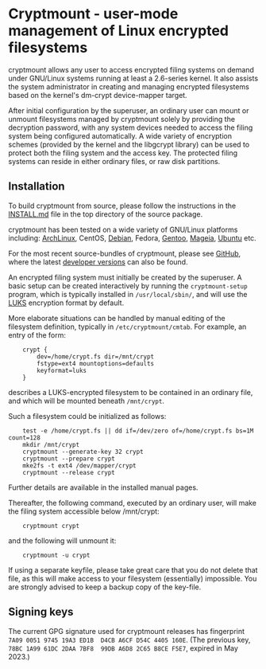 # Cryptmount - user-mode management of Linux encrypted filesystems

cryptmount allows any user to access encrypted filing systems on demand
under GNU/Linux systems running at least a 2.6-series kernel.
It also assists the system administrator in creating and managing
encrypted filesystems based on the kernel's dm-crypt device-mapper target.

After initial configuration by the superuser, an ordinary user can
mount or unmount filesystems managed by cryptmount solely by providing
the decryption password, with any system devices needed to access
the filing system being configured automatically. A wide variety of
encryption schemes (provided by the kernel and the libgcrypt library)
can be used to protect both the filing system and the access key.
The protected filing systems can reside in either ordinary files,
or raw disk partitions.


## Installation

To build cryptmount from source, please follow the instructions in
the [INSTALL.md](https://github.com/rwpenney/cryptmount/blob/master/INSTALL.md)
file in the top directory of the source package.

cryptmount has been tested on a wide variety of GNU/Linux platforms including:
[ArchLinux](https://aur.archlinux.org/packages/cryptmount),
CentOS, [Debian](https://packages.debian.org/stable/cryptmount), Fedora,
[Gentoo](https://packages.gentoo.org/packages/sys-fs/cryptmount),
[Mageia](https://madb.mageia.org/package/show/source/1/application/0/release/cauldron/name/cryptmount),
[Ubuntu](https://packages.ubuntu.com/jammy/cryptmount) etc.

For the most recent source-bundles of cryptmount, please see
[GitHub](https://github.com/rwpenney/cryptmount/releases),
where the latest [developer versions](https://github.com/rwpenney/cryptmount)
can also be found.

An encrypted filing system must initially be created by the superuser.
A basic setup can be created interactively by running the `cryptmount-setup`
program, which is typically installed in `/usr/local/sbin/`, and will
use the [LUKS](https://en.wikipedia.org/wiki/Linux_Unified_Key_Setup)
encryption format by default.

More elaborate situations can be handled by manual editing of the
filesystem definition, typically in `/etc/cryptmount/cmtab`.
For example, an entry of the form:
```
    crypt {
        dev=/home/crypt.fs dir=/mnt/crypt
        fstype=ext4 mountoptions=defaults
        keyformat=luks
    }
```
describes a LUKS-encrypted filesystem to be contained in an ordinary file,
and which will be mounted beneath `/mnt/crypt`.

Such a filesystem could be initialized as follows:
```
    test -e /home/crypt.fs || dd if=/dev/zero of=/home/crypt.fs bs=1M count=128
    mkdir /mnt/crypt
    cryptmount --generate-key 32 crypt
    cryptmount --prepare crypt
    mke2fs -t ext4 /dev/mapper/crypt
    cryptmount --release crypt
```
Further details are available in the installed manual pages.

Thereafter, the following command, executed by an ordinary user,
will make the filing system accessible below /mnt/crypt:
```
    cryptmount crypt
```
and the following will unmount it:
```
    cryptmount -u crypt
```

If using a separate keyfile, please take great care that you do not delete
that file, as this will make access to your filesystem (essentially) impossible.
You are strongly advised to keep a backup copy of the key-file.


## Signing keys

The current GPG signature used for cryptmount releases
has fingerprint `7A09 0051 9745 19A3 ED1B  D4CB A6CF D54C 4405 160E`.
(The previous key, `78BC 1A99 61DC 2DAA 7BF8  99DB A6D8 2C65 B8CE F5E7`,
expired in May 2023.)
